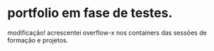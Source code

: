 # portfolio em fase de testes.

modificação! acrescentei overflow-x nos containers das sessões de formação e projetos.
